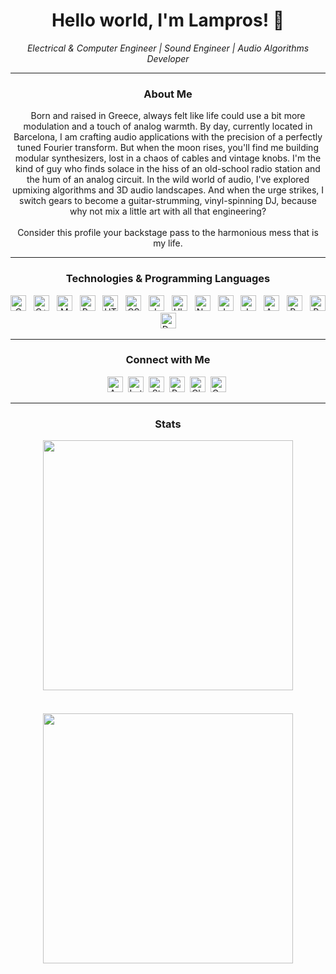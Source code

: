 <!--- lamprosch/lamprosch is a ✨ special ✨ repository because its `README.md` (this file) appears on your GitHub profile. You can click the Preview link to take a look at your changes. --->
<h1 align="center"><b>Hello world, I'm Lampros! 🙌</b></h1>


<p align="center">
  <i>Electrical & Computer Engineer | Sound Engineer | Audio Algorithms Developer</i>
</p>

---

<h3 align="center">About Me</h3>

<p align="center">
  Born and raised in Greece, always felt like life could use a bit more modulation and a touch of analog warmth. By day, currently located in Barcelona, I am crafting audio applications with the precision of a perfectly tuned Fourier transform. But when the moon rises, you'll find me building modular synthesizers, lost in a chaos of cables and vintage knobs. I'm the kind of guy who finds solace in the hiss of an old-school radio station and the hum of an analog circuit. In the wild world of audio, I've explored upmixing algorithms and 3D audio landscapes. And when the urge strikes, I switch gears to become a guitar-strumming, vinyl-spinning DJ, because why not mix a little art with all that engineering?<br><br>Consider this profile your backstage pass to the harmonious mess that is my life. 
</p>

---

<h3 align="center">Technologies & Programming Languages</h3>

<p align="center">
  <img src="https://img.shields.io/badge/-282C34?logo=c&logoColor=5868BC" alt="C logo" title="C" height="25" /> &nbsp;
  <img src="https://img.shields.io/badge/-282C34?logo=cplusplus&logoColor=6193CA" alt="C++ logo" title="C++" height="25" /> &nbsp;
  <img src="https://img.shields.io/badge/MongoDB-282C34?logo=mongodb&logoColor=4AA248" alt="MongoDB logo" title="MongoDB" height="25" /> &nbsp;
  <img src="https://img.shields.io/badge/Python-282C34?logo=python&logoColor=fED341" alt="Python logo" title="Python" height="25" /> &nbsp;
  <img src="https://img.shields.io/badge/HTML-282C34?logo=html5&logoColor=E86126" alt="HTML logo" title="HTML" height="25" /> &nbsp;
  <img src="https://img.shields.io/badge/CSS-282C34?logo=css3&logoColor=25A2dA" alt="CSS logo" title="CSS" height="25" /> &nbsp;
  <img src="https://img.shields.io/badge/Javascript-282C34?logo=javascript&logoColor=E8D34B" alt="Javascript logo" title="Javascript" height="25" /> &nbsp;
  <img src="https://img.shields.io/badge/Ubuntu-282C34?logo=ubuntu&logoColor=eb6e1e" alt="Ubuntu logo" title="Ubuntu" height="25" /> &nbsp;
  <img src="https://img.shields.io/badge/Numpy-282C34?logo=numpy&logoColor=4aa5c8" alt="Numpy logo" title="Numpy" height="25" /> &nbsp;
  <img src="https://img.shields.io/badge/Jupyter-282C34?logo=jupyter&logoColor=eb7225" alt="Jupyter logo" title="Jupyter" height="25" /> &nbsp;
  <img src="https://img.shields.io/badge/JUCE-282C34?logo=juce&logoColor=63ac40" alt="Juce logo" title="Juce" height="25" /> &nbsp;
  <img src="https://img.shields.io/badge/Audacity-282C34?logo=audacity&logoColor=3478f0" alt="Audacity logo" title="Audacity" height="25" /> &nbsp;
  <img src="https://img.shields.io/badge/Pro_Tools-282C34?logo=protools&logoColor=7123ed" alt="Pro Tools logo" title="Pro Tools" height="25" /> &nbsp;
  <img src="https://img.shields.io/badge/Processing-282C34?logo=processingfoundation&logoColor=006093" alt="Processing logo" title="Processing" height="25" /> &nbsp;
  <img src="https://img.shields.io/badge/Docker-282C34?logo=docker&logoColor=018CE0" alt="Docker logo" title="Docker" height="25" /> &nbsp;
</p>

---

<h3 align="center">Connect with Me</h3>

<p align="center">
  <!-- Apple Music -->
  <a href="https://music.apple.com/profile/lampros_ch" style="display: inline-block; text-decoration: none;">
  	<img src="https://img.shields.io/badge/Apple_Music-282C34?logo=apple music&logoColor=f1455c" alt="Apple Music logo" title="Apple Music" height="25" />&#8203;
  </a>&nbsp;
  <!-- Letterboxd -->
  <a href="https://letterboxd.com/lampros_ch">
    <img src="https://img.shields.io/badge/Letterboxd-282C34?logo=letterboxd&logoColor=82c3f5" alt="Letterboxd logo" title="Letterboxd" height="25" />&#8203;
  </a>&nbsp;
  <!-- Stack Overflow -->
  <a href="https://stackoverflow.com/users/22833713/lampros-chantzis">
    <img src="https://img.shields.io/badge/Stack_Overflow-282C34?logo=stack overflow&logoColor=e97a20" alt="Stack Overflow logo" title="Stack Overflow" height="25" />&#8203;
  </a>&nbsp;
  <!-- Reddit -->
  <a href="https://www.reddit.com/user/lampros_chan/">
    <img src="https://img.shields.io/badge/Reddit-282C34?logo=reddit&logoColor=f34000" alt="Reddit logo" title="Reddit" height="25" />&#8203;
  </a>&nbsp;
  <!-- Chess.com -->
  <a href="https://www.chess.com/member/lampros_ch">
    <img src="https://img.shields.io/badge/Chess.com-282C34?logo=chess.com&logoColor=68973e" alt="Chess.com logo" title="Chess.com" height="25" />&#8203;
  </a>&nbsp;
  <!-- Goodreads -->
  <a href="https://www.goodreads.com/user/show/164347192-lampros-chantzis">
    <img src="https://img.shields.io/badge/Goodreads-282C34?logo=goodreads&logoColor=e4e2cd" alt="Goodreads logo" title="Goodreads" height="25" />&#8203;
  </a>&nbsp;
</p>

---

<h3 align="center">Stats</h3>

<div align="center" style="display: flex; flex-direction: column; align-items: center;">
  <img src="https://github-readme-stats.vercel.app/api/?username=lamprosch&count_private=true&theme=rose_pine&show_icons=true" style="width: 400px; margin-bottom: 20px;">&nbsp;
  <img src="https://github-readme-stats.vercel.app/api/top-langs/?username=lamprosch&langs_count=5&theme=rose_pine" style="width: 400px;">
</div>





